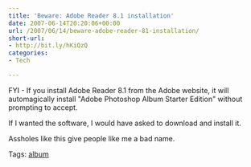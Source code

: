 ```yaml
---
title: 'Beware: Adobe Reader 8.1 installation'
date: 2007-06-14T20:20:06+00:00
url: /2007/06/14/beware-adobe-reader-81-installation/
short-url:
- http://bit.ly/hKiQzQ
categories:
- Tech

---
```

<div class='microid-mailto+http:sha1:1a333bb2de0351c13cde5b8077efa9f5d221e098'>

FYI - If you install Adobe Reader 8.1 from the Adobe website, it will automagically install "Adobe Photoshop Album Starter Edition" without prompting to accept.

If I wanted the software, I would have asked to download and install it.

Assholes like this give people like me a bad name.

</div>

<div class="st-post-tags">
Tags: <a href="http://www.cavort.org/tag/album/" title="album" rel="tag">album</a><br />
</div>